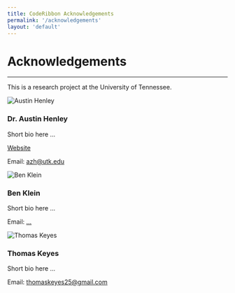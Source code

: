 ```yaml
---
title: CodeRibbon Acknowledgements
permalink: '/acknowledgements'
layout: 'default'
---
```


<div class="container-fluid">
  <div class="jumbotron">
    <h1 class="display-4">Acknowledgements</h1>
    <hr class="my-4">
    <p class="lead">This is a research project at the University of Tennessee.</p>
  </div>
  <div class="row">
    <div class="col">
      <div class="row azh">
        <div class="col-3">
          <img src="https://avatars0.githubusercontent.com/u/2180824?s=400&v=4" alt="Austin Henley" class="img-thumbnail float-left">
        </div>
        <div class="col">
          <h3>Dr. Austin Henley</h3>
          <p>Short bio here ...</p>
          <p><a class="btn btn-outline-info" href="http://web.eecs.utk.edu/~azh/" role="button">Website</a>
          </p>
          <p>Email: <a href="mailto: azh@utk.edu">azh@utk.edu</a></p>
        </div>
      </div>
      <div class="row bk">
        <div class="col-3">
          <img src="" alt="Ben Klein" class="img-thumbnail float-left">
        </div>
        <div class="col">
          <h3>Ben Klein</h3>
          <p>Short bio here ...</p>
          <p>Email: <a href="mailto: #">...</a></p>
        </div>
      </div>
      <div class="row tk">
        <div class="col-3">
          <img src="https://media.licdn.com/dms/image/C4D03AQHlCH04655z-Q/profile-displayphoto-shrink_200_200/0?e=1560384000&v=beta&t=jE1_leFG_QiMUN-CjsxwxvCmcgeX1oxwmsKVXq0S8so" alt="Thomas Keyes" class="img-thumbnail float-left">
        </div>
        <div class="col">
          <h3>Thomas Keyes</h3>
          <p>Short bio here ...</p>
          <p>Email: <a href="mailto: thomaskeyes25@gmail.com">thomaskeyes25@gmail.com</a></p>
        </div>
      </div>
    </div>
  </div>
</div>
